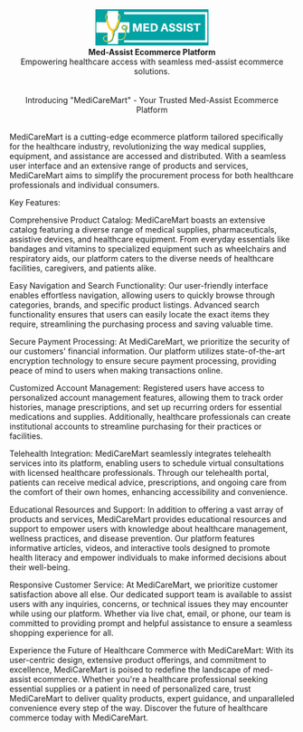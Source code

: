 <div align="center" width="100px">
    <picture>
      <source media="(prefers-color-scheme: dark)" srcset="https://github.com/SomilYadav811/Med-Assist-E-com/blob/main/assets/medassist_logo.png">
      <source media="(prefers-color-scheme: light)" srcset="https://github.com/SomilYadav811/Med-Assist-E-com/blob/main/assets/medassist_logo.png">
      <img width="200" alt="saleor-commerce-logo" src="https://github.com/SomilYadav811/Med-Assist-E-com/blob/main/assets/medassist_logo.png">
    </picture>
   
   <div align="center">
     <strong>Med-Assist Ecommerce Platform</strong>
   </div>
   
   <div align="center">
    Empowering healthcare access with seamless med-assist ecommerce solutions.
   </div>
   
   <br>
   <br>
</div>
   

 <div align="center">
   Introducing "MediCareMart" - Your Trusted Med-Assist Ecommerce Platform
 </div>
<br>
 <div>
 
MediCareMart is a cutting-edge ecommerce platform tailored specifically for the healthcare industry, revolutionizing the way medical supplies, equipment, and assistance are accessed and distributed. With a seamless user interface and an extensive range of products and services, MediCareMart aims to simplify the procurement process for both healthcare professionals and individual consumers.

Key Features:

Comprehensive Product Catalog:
MediCareMart boasts an extensive catalog featuring a diverse range of medical supplies, pharmaceuticals, assistive devices, and healthcare equipment. From everyday essentials like bandages and vitamins to specialized equipment such as wheelchairs and respiratory aids, our platform caters to the diverse needs of healthcare facilities, caregivers, and patients alike.

Easy Navigation and Search Functionality:
Our user-friendly interface enables effortless navigation, allowing users to quickly browse through categories, brands, and specific product listings. Advanced search functionality ensures that users can easily locate the exact items they require, streamlining the purchasing process and saving valuable time.

Secure Payment Processing:
At MediCareMart, we prioritize the security of our customers' financial information. Our platform utilizes state-of-the-art encryption technology to ensure secure payment processing, providing peace of mind to users when making transactions online.

Customized Account Management:
Registered users have access to personalized account management features, allowing them to track order histories, manage prescriptions, and set up recurring orders for essential medications and supplies. Additionally, healthcare professionals can create institutional accounts to streamline purchasing for their practices or facilities.

Telehealth Integration:
MediCareMart seamlessly integrates telehealth services into its platform, enabling users to schedule virtual consultations with licensed healthcare professionals. Through our telehealth portal, patients can receive medical advice, prescriptions, and ongoing care from the comfort of their own homes, enhancing accessibility and convenience.

Educational Resources and Support:
In addition to offering a vast array of products and services, MediCareMart provides educational resources and support to empower users with knowledge about healthcare management, wellness practices, and disease prevention. Our platform features informative articles, videos, and interactive tools designed to promote health literacy and empower individuals to make informed decisions about their well-being.

Responsive Customer Service:
At MediCareMart, we prioritize customer satisfaction above all else. Our dedicated support team is available to assist users with any inquiries, concerns, or technical issues they may encounter while using our platform. Whether via live chat, email, or phone, our team is committed to providing prompt and helpful assistance to ensure a seamless shopping experience for all.

Experience the Future of Healthcare Commerce with MediCareMart:
With its user-centric design, extensive product offerings, and commitment to excellence, MediCareMart is poised to redefine the landscape of med-assist ecommerce. Whether you're a healthcare professional seeking essential supplies or a patient in need of personalized care, trust MediCareMart to deliver quality products, expert guidance, and unparalleled convenience every step of the way. Discover the future of healthcare commerce today with MediCareMart.
   </div>
   
   
